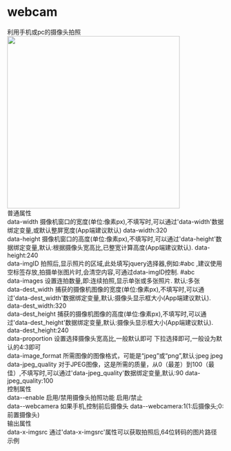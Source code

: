 # webcam
利用手机或pc的摄像头拍照<br>
<img src="http://www.wware.org/img/webcam.png?_3d9b" width="400px"><br>
普通属性<br>
data-width	摄像机窗口的宽度(单位:像素px),不填写时,可以通过'data-width'数据绑定变量,或默认整屏宽度(App端建议默认)	data-width:320<br>
data-height	摄像机窗口的高度(单位:像素px),不填写时,可以通过'data-height'数据绑定变量,默认:根据摄像头宽高比,已整宽计算高度(App端建议默认).	data-height:240<br>
data-imgID	拍照后,显示照片的区域,此处填写jquery选择器,例如:#abc ,建议使用空标签存放,拍摄单张图片时,会清空内容,可通过data-imgID控制.	#abc<br>
data-images	设置连拍数量,即:连续拍照,显示单张或多张照片.	默认:多张<br>
data-dest_width	捕获的摄像机图像的宽度(单位:像素px),不填写时,可以通过'data-dest_width'数据绑定变量,默认:摄像头显示框大小(App端建议默认).	data-dest_width:320<br>
data-dest_height	捕获的摄像机图像的高度(单位:像素px),不填写时,可以通过'data-dest_height'数据绑定变量,默认:摄像头显示框大小(App端建议默认).	data-dest_height:240<br>
data-proportion	设置选择摄像头宽高比,一般默认即可	下拉选择即可,一般设为默认的4:3即可<br>
data-image_format	所需图像的图像格式，可能是“jpeg”或“png”,默认:jpeg	jpeg<br>
data-jpeg_quality	对于JPEG图像，这是所需的质量，从0（最差）到100（最佳）,不填写时,可以通过'data-jpeg_quality'数据绑定变量,默认:90	data-jpeg_quality:100<br>
控制属性<br>
data--enable	启用/禁用摄像头拍照功能	启用/禁止<br>
data--webcamera	如果手机,控制前后摄像头	data--webcamera:1(1:后摄像头;0:前置摄像头)<br>
输出属性<br>
data-x-imgsrc	通过'data-x-imgsrc'属性可以获取拍照后,64位转码的图片路径	示例<br>
